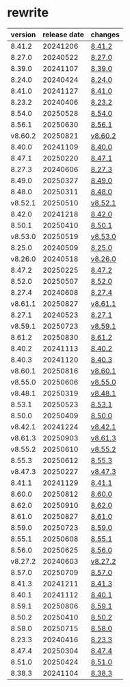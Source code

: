 # rewrite	


|version|release date|changes|
|---|---|---|
|8.41.2|20241206|[8.41.2](./8.41.2-20241206.md)|
|8.27.0|20240522|[8.27.0](./8.27.0-20240522.md)|
|8.39.0|20241107|[8.39.0](./8.39.0-20241107.md)|
|8.24.0|20240424|[8.24.0](./8.24.0-20240424.md)|
|8.41.0|20241127|[8.41.0](./8.41.0-20241127.md)|
|8.23.2|20240406|[8.23.2](./8.23.2-20240406.md)|
|8.54.0|20250528|[8.54.0](./8.54.0-20250528.md)|
|8.56.1|20250630|[8.56.1](./8.56.1-20250630.md)|
|v8.60.2|20250821|[v8.60.2](./v8.60.2-20250821.md)|
|8.40.0|20241109|[8.40.0](./8.40.0-20241109.md)|
|8.47.1|20250220|[8.47.1](./8.47.1-20250220.md)|
|8.27.3|20240606|[8.27.3](./8.27.3-20240606.md)|
|8.49.0|20250327|[8.49.0](./8.49.0-20250327.md)|
|8.48.0|20250311|[8.48.0](./8.48.0-20250311.md)|
|v8.52.1|20250510|[v8.52.1](./v8.52.1-20250510.md)|
|8.42.0|20241218|[8.42.0](./8.42.0-20241218.md)|
|8.50.1|20250410|[8.50.1](./8.50.1-20250410.md)|
|v8.53.0|20250519|[v8.53.0](./v8.53.0-20250519.md)|
|8.25.0|20240509|[8.25.0](./8.25.0-20240509.md)|
|v8.26.0|20240518|[v8.26.0](./v8.26.0-20240518.md)|
|8.47.2|20250225|[8.47.2](./8.47.2-20250225.md)|
|8.52.0|20250507|[8.52.0](./8.52.0-20250507.md)|
|8.27.4|20240608|[8.27.4](./8.27.4-20240608.md)|
|v8.61.1|20250827|[v8.61.1](./v8.61.1-20250827.md)|
|8.27.1|20240523|[8.27.1](./8.27.1-20240523.md)|
|v8.59.1|20250723|[v8.59.1](./v8.59.1-20250723.md)|
|8.61.2|20250830|[8.61.2](./8.61.2-20250830.md)|
|8.40.2|20241113|[8.40.2](./8.40.2-20241113.md)|
|8.40.3|20241120|[8.40.3](./8.40.3-20241120.md)|
|v8.60.1|20250816|[v8.60.1](./v8.60.1-20250816.md)|
|v8.55.0|20250606|[v8.55.0](./v8.55.0-20250606.md)|
|v8.48.1|20250319|[v8.48.1](./v8.48.1-20250319.md)|
|8.53.1|20250523|[8.53.1](./8.53.1-20250523.md)|
|8.50.0|20250409|[8.50.0](./8.50.0-20250409.md)|
|v8.42.1|20241224|[v8.42.1](./v8.42.1-20241224.md)|
|v8.61.3|20250903|[v8.61.3](./v8.61.3-20250903.md)|
|v8.55.2|20250610|[v8.55.2](./v8.55.2-20250610.md)|
|8.55.3|20250612|[8.55.3](./8.55.3-20250612.md)|
|v8.47.3|20250227|[v8.47.3](./v8.47.3-20250227.md)|
|8.41.1|20241129|[8.41.1](./8.41.1-20241129.md)|
|8.60.0|20250812|[8.60.0](./8.60.0-20250812.md)|
|8.62.0|20250910|[8.62.0](./8.62.0-20250910.md)|
|8.61.0|20250827|[8.61.0](./8.61.0-20250827.md)|
|8.59.0|20250723|[8.59.0](./8.59.0-20250723.md)|
|8.55.1|20250608|[8.55.1](./8.55.1-20250608.md)|
|8.56.0|20250625|[8.56.0](./8.56.0-20250625.md)|
|v8.27.2|20240603|[v8.27.2](./v8.27.2-20240603.md)|
|8.57.0|20250709|[8.57.0](./8.57.0-20250709.md)|
|8.41.3|20241211|[8.41.3](./8.41.3-20241211.md)|
|8.40.1|20241112|[8.40.1](./8.40.1-20241112.md)|
|8.59.1|20250806|[8.59.1](./8.59.1-20250806.md)|
|8.50.2|20250410|[8.50.2](./8.50.2-20250410.md)|
|8.58.0|20250715|[8.58.0](./8.58.0-20250715.md)|
|8.23.3|20240416|[8.23.3](./8.23.3-20240416.md)|
|8.47.4|20250304|[8.47.4](./8.47.4-20250304.md)|
|8.51.0|20250424|[8.51.0](./8.51.0-20250424.md)|
|8.38.3|20241104|[8.38.3](./8.38.3-20241104.md)|
